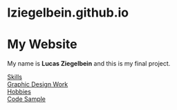 # lziegelbein.github.io
<!DOCTYPE html>
<html>
<body>

  <h1>My Website</h1>
  <p>My name is <b>Lucas Ziegelbein</b> and this is my final project.</p>

  </p><a href="https://github.com/lziegelbein/lziegelbein.github.io/blob/main/Skills.md">Skills</a><br>
  <a href="https://github.com/lziegelbein/lziegelbein.github.io/blob/main/logos.md">Graphic Design Work</a><br>
  <a href="https://github.com/lziegelbein/lziegelbein.github.io/blob/main/hobby.md">Hobbies</a><br>
  <a href="">Code Sample</a></p>


</body>
</html>
